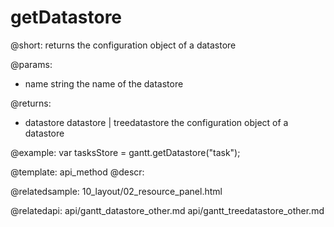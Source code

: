 getDatastore
=============

@short:
	returns the configuration object of a datastore

@params:

- name 		string		the name of the datastore

@returns:
- datastore		datastore | treedatastore			the configuration object of a datastore

@example:
var tasksStore = gantt.getDatastore("task");



@template:	api_method
@descr:


@relatedsample:
10_layout/02_resource_panel.html

@relatedapi: api/gantt_datastore_other.md
api/gantt_treedatastore_other.md